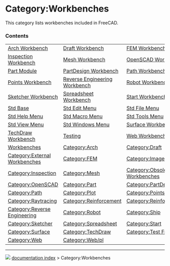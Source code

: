# Category:Workbenches
This category lists workbenches included in FreeCAD.

### Contents

|     |     |     |
| --- | --- | --- |
| [Arch Workbench](Arch_Workbench.md) | [Draft Workbench](Draft_Workbench.md) | [FEM Workbench](FEM_Workbench.md) |
| [Inspection Workbench](Inspection_Workbench.md) | [Mesh Workbench](Mesh_Workbench.md) | [OpenSCAD Workbench](OpenSCAD_Workbench.md) |
| [Part Module](Part_Module.md) | [PartDesign Workbench](PartDesign_Workbench.md) | [Path Workbench](Path_Workbench.md) |
| [Points Workbench](Points_Workbench.md) | [Reverse Engineering Workbench](Reverse_Engineering_Workbench.md) | [Robot Workbench](Robot_Workbench.md) |
| [Sketcher Workbench](Sketcher_Workbench.md) | [Spreadsheet Workbench](Spreadsheet_Workbench.md) | [Start Workbench](Start_Workbench.md) |
| [Std Base](Std_Base.md) | [Std Edit Menu](Std_Edit_Menu.md) | [Std File Menu](Std_File_Menu.md) |
| [Std Help Menu](Std_Help_Menu.md) | [Std Macro Menu](Std_Macro_Menu.md) | [Std Tools Menu](Std_Tools_Menu.md) |
| [Std View Menu](Std_View_Menu.md) | [Std Windows Menu](Std_Windows_Menu.md) | [Surface Workbench](Surface_Workbench.md) |
| [TechDraw Workbench](TechDraw_Workbench.md) | [Testing](Testing.md) | [Web Workbench](Web_Workbench.md) |
| [Workbenches](Workbenches.md) | [Category:Arch](Category_Arch.md) | [Category:Draft](Category_Draft.md) |
| [Category:External Workbenches](Category_External_Workbenches.md) | [Category:FEM](Category_FEM.md) | [Category:Image](Category_Image.md) |
| [Category:Inspection](Category_Inspection.md) | [Category:Mesh](Category_Mesh.md) | [Category:Obsolete Workbenches](Category_Obsolete_Workbenches.md) |
| [Category:OpenSCAD](Category_OpenSCAD.md) | [Category:Part](Category_Part.md) | [Category:PartDesign](Category_PartDesign.md) |
| [Category:Path](Category_Path.md) | [Category:Plot](Category_Plot.md) | [Category:Points](Category_Points.md) |
| [Category:Raytracing](Category_Raytracing.md) | [Category:Reinforcement](Category_Reinforcement.md) | [Category:Reinforcement/pl](Category_Reinforcement/pl.md) |
| [Category:Reverse Engineering](Category_Reverse_Engineering.md) | [Category:Robot](Category_Robot.md) | [Category:Ship](Category_Ship.md) |
| [Category:Sketcher](Category_Sketcher.md) | [Category:Spreadsheet](Category_Spreadsheet.md) | [Category:Start](Category_Start.md) |
| [Category:Surface](Category_Surface.md) | [Category:TechDraw](Category_TechDraw.md) | [Category:Test Framework](Category_Test_Framework.md) |
| [Category:Web](Category_Web.md) | [Category:Web/pl](Category_Web/pl.md) |



---
![](images/Right_arrow.png) [documentation index](../README.md) > Category:Workbenches

